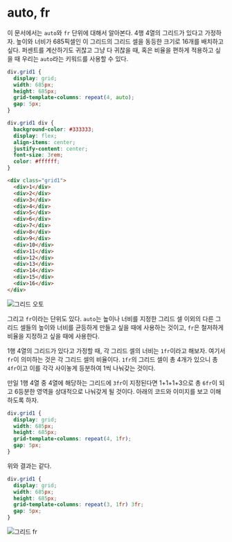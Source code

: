 # auto, fr
이 문서에서는 `auto`와 `fr` 단위에 대해서 알아본다. 4행 4열의 그리드가 있다고 가정하자. 높이와 너비가 685픽셀인 이 그리드의 그리드 셀을 동등한 크기로 16개를 배치하고 싶다. 퍼센트를 계산하기도 귀찮고 그냥 다 귀찮을 때, 혹은 비율을 편하게 적용하고 싶을 때 우리는 `auto`라는 키워드를 사용할 수 있다.

```css
div.grid1 {
  display: grid;
  width: 685px;
  height: 685px;
  grid-template-columns: repeat(4, auto);
  gap: 5px;
}

div.grid1 div {
  background-color: #333333;
  display: flex;
  align-items: center;
  justify-content: center;
  font-size: 3rem;
  color: #ffffff;
}
```

```html
<div class="grid1">
  <div>1</div>
  <div>2</div>
  <div>3</div>
  <div>4</div>
  <div>5</div>
  <div>6</div>
  <div>7</div>
  <div>8</div>
  <div>9</div>
  <div>10</div>
  <div>11</div>
  <div>12</div>
  <div>13</div>
  <div>14</div>
  <div>15</div>
  <div>16</div>
</div>
```

![그리드 오토](https://drive.google.com/uc?export=view&id=1v2GKoblJpx3jMUeUvu9cCC0CyhoiE6zr)

그리고 `fr`이라는 단위도 있다. `auto`는 높이나 너비를 지정한 그리드 셀 이외의 다른 그리드 셀들의 높이와 너비를 균등하게 만들고 싶을 때에 사용하는 것이고, `fr`은 철저하게 비율을 지정하고 싶을 때에 사용한다.

1행 4열의 그리드가 있다고 가정할 때, 각 그리드 셀의 너비는 `1fr`이라고 해보자. 여기서 `fr`이 의미하는 것은 각 그리드 셀의 비율이다. `1fr`의 그리드 셀이 총 4개가 있으니 총 `4fr`이고 이를 각각 사이놓게 등분하여 1씩 나눠갖는 것이다.

만일 1행 4열 중 4열에 해당하는 그리드에 `3fr`이 지정된다면 1+1+1+3으로 총 `6fr`이 되고 6등분한 영역을 상대적으로 나눠갖게 될 것이다. 아래의 코드와 이미지를 보고 이해하도록 하자.

```css
div.grid1 {
  display: grid;
  width: 685px;
  height: 685px;
  grid-template-columns: repeat(4, 1fr);
  gap: 5px;
}
```

위와 결과는 같다.

```css
div.grid1 {
  display: grid;
  width: 685px;
  height: 685px;
  grid-template-columns: repeat(3, 1fr) 3fr;
  gap: 5px;
}
```

![그리드 fr](https://drive.google.com/uc?export=view&id=127F0uUw51bBtfK7DwDGDhrivjPaGptRV)
